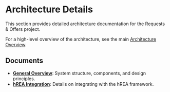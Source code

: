 # Architecture Details

This section provides detailed architecture documentation for the Requests & Offers project.

For a high-level overview of the architecture, see the main [Architecture Overview](../architecture.md).

## Documents

- **[General Overview](./overview.md)**: System structure, components, and design principles.
- **[hREA Integration](./hrea-integration.md)**: Details on integrating with the hREA framework. 